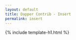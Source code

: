 ```yaml
---
layout: default
title: Dapper Contrib - Insert
permalink: insert
---
```


{% include template-h1.html %}
